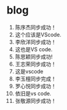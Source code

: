 # blog

1. 陈序杰同步成功！
2. 这个应该是VScode.
3. 李欣洋同步成功！
4. 这也是VS code.
5. 陈思颖同步成功!
6. 王志荣同步成功！
7. 这是vscode
8. 李玉檀同步完成！
9. 罗心悦同步成功！
10. 依旧是vs code.
11. 张敬源同步成功！
